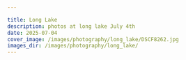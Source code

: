 ```yaml
---

title: Long Lake
description: photos at long lake July 4th
date: 2025-07-04
cover_image: /images/photography/long_lake/DSCF8262.jpg
images_dir: /images/photography/long_lake/
---
```

